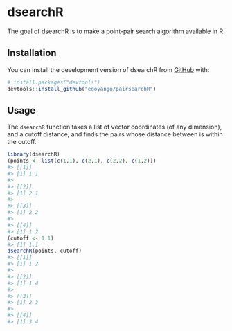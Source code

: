 
<!-- README.md is generated from README.Rmd. Please edit that file -->

# dsearchR

<!-- badges: start -->
<!-- badges: end -->

The goal of dsearchR is to make a point-pair search algorithm available
in R.

## Installation

You can install the development version of dsearchR from
[GitHub](https://github.com/) with:

``` r
# install.packages("devtools")
devtools::install_github("edoyango/pairsearchR")
```

## Usage

The `dsearchR` function takes a list of vector coordinates (of any
dimension), and a cutoff distance, and finds the pairs whose distance
between is within the cutoff.

``` r
library(dsearchR)
(points <- list(c(1,1), c(2,1), c(2,2), c(1,2)))
#> [[1]]
#> [1] 1 1
#> 
#> [[2]]
#> [1] 2 1
#> 
#> [[3]]
#> [1] 2 2
#> 
#> [[4]]
#> [1] 1 2
(cutoff <- 1.1)
#> [1] 1.1
dsearchR(points, cutoff)
#> [[1]]
#> [1] 1 2
#> 
#> [[2]]
#> [1] 1 4
#> 
#> [[3]]
#> [1] 2 3
#> 
#> [[4]]
#> [1] 3 4
```

